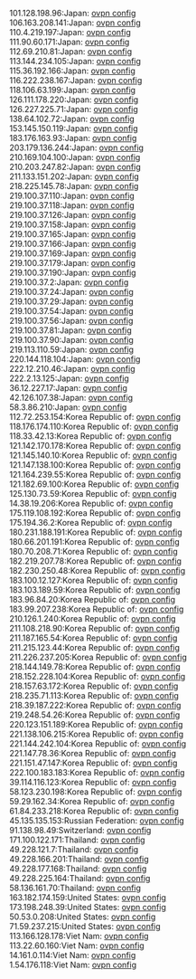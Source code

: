 101.128.198.96:Japan: [ovpn config](vpn/101_128_198_96.ovpn)  
106.163.208.141:Japan: [ovpn config](vpn/106_163_208_141.ovpn)  
110.4.219.197:Japan: [ovpn config](vpn/110_4_219_197.ovpn)  
111.90.60.171:Japan: [ovpn config](vpn/111_90_60_171.ovpn)  
112.69.210.81:Japan: [ovpn config](vpn/112_69_210_81.ovpn)  
113.144.234.105:Japan: [ovpn config](vpn/113_144_234_105.ovpn)  
115.36.192.166:Japan: [ovpn config](vpn/115_36_192_166.ovpn)  
116.222.238.167:Japan: [ovpn config](vpn/116_222_238_167.ovpn)  
118.106.63.199:Japan: [ovpn config](vpn/118_106_63_199.ovpn)  
126.111.178.220:Japan: [ovpn config](vpn/126_111_178_220.ovpn)  
126.227.225.71:Japan: [ovpn config](vpn/126_227_225_71.ovpn)  
138.64.102.72:Japan: [ovpn config](vpn/138_64_102_72.ovpn)  
153.145.150.119:Japan: [ovpn config](vpn/153_145_150_119.ovpn)  
183.176.163.93:Japan: [ovpn config](vpn/183_176_163_93.ovpn)  
203.179.136.244:Japan: [ovpn config](vpn/203_179_136_244.ovpn)  
210.169.104.100:Japan: [ovpn config](vpn/210_169_104_100.ovpn)  
210.203.247.82:Japan: [ovpn config](vpn/210_203_247_82.ovpn)  
211.133.151.202:Japan: [ovpn config](vpn/211_133_151_202.ovpn)  
218.225.145.78:Japan: [ovpn config](vpn/218_225_145_78.ovpn)  
219.100.37.110:Japan: [ovpn config](vpn/219_100_37_110.ovpn)  
219.100.37.118:Japan: [ovpn config](vpn/219_100_37_118.ovpn)  
219.100.37.126:Japan: [ovpn config](vpn/219_100_37_126.ovpn)  
219.100.37.158:Japan: [ovpn config](vpn/219_100_37_158.ovpn)  
219.100.37.165:Japan: [ovpn config](vpn/219_100_37_165.ovpn)  
219.100.37.166:Japan: [ovpn config](vpn/219_100_37_166.ovpn)  
219.100.37.169:Japan: [ovpn config](vpn/219_100_37_169.ovpn)  
219.100.37.179:Japan: [ovpn config](vpn/219_100_37_179.ovpn)  
219.100.37.190:Japan: [ovpn config](vpn/219_100_37_190.ovpn)  
219.100.37.2:Japan: [ovpn config](vpn/219_100_37_2.ovpn)  
219.100.37.24:Japan: [ovpn config](vpn/219_100_37_24.ovpn)  
219.100.37.29:Japan: [ovpn config](vpn/219_100_37_29.ovpn)  
219.100.37.54:Japan: [ovpn config](vpn/219_100_37_54.ovpn)  
219.100.37.56:Japan: [ovpn config](vpn/219_100_37_56.ovpn)  
219.100.37.81:Japan: [ovpn config](vpn/219_100_37_81.ovpn)  
219.100.37.90:Japan: [ovpn config](vpn/219_100_37_90.ovpn)  
219.113.110.59:Japan: [ovpn config](vpn/219_113_110_59.ovpn)  
220.144.118.104:Japan: [ovpn config](vpn/220_144_118_104.ovpn)  
222.12.210.46:Japan: [ovpn config](vpn/222_12_210_46.ovpn)  
222.2.13.125:Japan: [ovpn config](vpn/222_2_13_125.ovpn)  
36.12.227.17:Japan: [ovpn config](vpn/36_12_227_17.ovpn)  
42.126.107.38:Japan: [ovpn config](vpn/42_126_107_38.ovpn)  
58.3.86.210:Japan: [ovpn config](vpn/58_3_86_210.ovpn)  
112.72.253.154:Korea Republic of: [ovpn config](vpn/112_72_253_154.ovpn)  
118.176.174.110:Korea Republic of: [ovpn config](vpn/118_176_174_110.ovpn)  
118.33.42.13:Korea Republic of: [ovpn config](vpn/118_33_42_13.ovpn)  
121.142.170.178:Korea Republic of: [ovpn config](vpn/121_142_170_178.ovpn)  
121.145.140.10:Korea Republic of: [ovpn config](vpn/121_145_140_10.ovpn)  
121.147.138.100:Korea Republic of: [ovpn config](vpn/121_147_138_100.ovpn)  
121.164.239.55:Korea Republic of: [ovpn config](vpn/121_164_239_55.ovpn)  
121.182.69.100:Korea Republic of: [ovpn config](vpn/121_182_69_100.ovpn)  
125.130.73.59:Korea Republic of: [ovpn config](vpn/125_130_73_59.ovpn)  
14.38.19.206:Korea Republic of: [ovpn config](vpn/14_38_19_206.ovpn)  
175.119.108.192:Korea Republic of: [ovpn config](vpn/175_119_108_192.ovpn)  
175.194.36.2:Korea Republic of: [ovpn config](vpn/175_194_36_2.ovpn)  
180.231.188.191:Korea Republic of: [ovpn config](vpn/180_231_188_191.ovpn)  
180.66.201.191:Korea Republic of: [ovpn config](vpn/180_66_201_191.ovpn)  
180.70.208.71:Korea Republic of: [ovpn config](vpn/180_70_208_71.ovpn)  
182.219.207.78:Korea Republic of: [ovpn config](vpn/182_219_207_78.ovpn)  
182.230.250.48:Korea Republic of: [ovpn config](vpn/182_230_250_48.ovpn)  
183.100.12.127:Korea Republic of: [ovpn config](vpn/183_100_12_127.ovpn)  
183.103.189.59:Korea Republic of: [ovpn config](vpn/183_103_189_59.ovpn)  
183.96.84.20:Korea Republic of: [ovpn config](vpn/183_96_84_20.ovpn)  
183.99.207.238:Korea Republic of: [ovpn config](vpn/183_99_207_238.ovpn)  
210.126.1.240:Korea Republic of: [ovpn config](vpn/210_126_1_240.ovpn)  
211.108.218.90:Korea Republic of: [ovpn config](vpn/211_108_218_90.ovpn)  
211.187.165.54:Korea Republic of: [ovpn config](vpn/211_187_165_54.ovpn)  
211.215.123.44:Korea Republic of: [ovpn config](vpn/211_215_123_44.ovpn)  
211.226.237.205:Korea Republic of: [ovpn config](vpn/211_226_237_205.ovpn)  
218.144.149.78:Korea Republic of: [ovpn config](vpn/218_144_149_78.ovpn)  
218.152.228.104:Korea Republic of: [ovpn config](vpn/218_152_228_104.ovpn)  
218.157.63.172:Korea Republic of: [ovpn config](vpn/218_157_63_172.ovpn)  
218.235.71.113:Korea Republic of: [ovpn config](vpn/218_235_71_113.ovpn)  
218.39.187.222:Korea Republic of: [ovpn config](vpn/218_39_187_222.ovpn)  
219.248.54.26:Korea Republic of: [ovpn config](vpn/219_248_54_26.ovpn)  
220.123.151.189:Korea Republic of: [ovpn config](vpn/220_123_151_189.ovpn)  
221.138.106.215:Korea Republic of: [ovpn config](vpn/221_138_106_215.ovpn)  
221.144.242.104:Korea Republic of: [ovpn config](vpn/221_144_242_104.ovpn)  
221.147.78.36:Korea Republic of: [ovpn config](vpn/221_147_78_36.ovpn)  
221.151.47.147:Korea Republic of: [ovpn config](vpn/221_151_47_147.ovpn)  
222.100.183.183:Korea Republic of: [ovpn config](vpn/222_100_183_183.ovpn)  
39.114.116.123:Korea Republic of: [ovpn config](vpn/39_114_116_123.ovpn)  
58.123.230.198:Korea Republic of: [ovpn config](vpn/58_123_230_198.ovpn)  
59.29.162.34:Korea Republic of: [ovpn config](vpn/59_29_162_34.ovpn)  
61.84.233.218:Korea Republic of: [ovpn config](vpn/61_84_233_218.ovpn)  
45.135.135.153:Russian Federation: [ovpn config](vpn/45_135_135_153.ovpn)  
91.138.98.49:Switzerland: [ovpn config](vpn/91_138_98_49.ovpn)  
171.100.122.171:Thailand: [ovpn config](vpn/171_100_122_171.ovpn)  
49.228.121.7:Thailand: [ovpn config](vpn/49_228_121_7.ovpn)  
49.228.166.201:Thailand: [ovpn config](vpn/49_228_166_201.ovpn)  
49.228.177.168:Thailand: [ovpn config](vpn/49_228_177_168.ovpn)  
49.228.225.164:Thailand: [ovpn config](vpn/49_228_225_164.ovpn)  
58.136.161.70:Thailand: [ovpn config](vpn/58_136_161_70.ovpn)  
163.182.174.159:United States: [ovpn config](vpn/163_182_174_159.ovpn)  
173.198.248.39:United States: [ovpn config](vpn/173_198_248_39.ovpn)  
50.53.0.208:United States: [ovpn config](vpn/50_53_0_208.ovpn)  
71.59.237.215:United States: [ovpn config](vpn/71_59_237_215.ovpn)  
113.166.128.178:Viet Nam: [ovpn config](vpn/113_166_128_178.ovpn)  
113.22.60.160:Viet Nam: [ovpn config](vpn/113_22_60_160.ovpn)  
14.161.0.114:Viet Nam: [ovpn config](vpn/14_161_0_114.ovpn)  
1.54.176.118:Viet Nam: [ovpn config](vpn/1_54_176_118.ovpn)  
